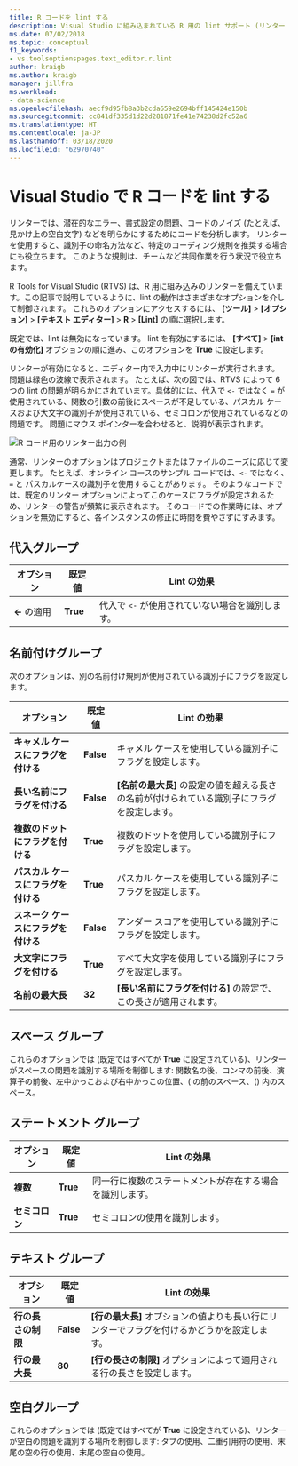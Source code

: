 ```yaml
---
title: R コードを lint する
description: Visual Studio に組み込まれている R 用の lint サポート (リンター オプションなど) を使う方法を説明します。
ms.date: 07/02/2018
ms.topic: conceptual
f1_keywords:
- vs.toolsoptionspages.text_editor.r.lint
author: kraigb
ms.author: kraigb
manager: jillfra
ms.workload:
- data-science
ms.openlocfilehash: aecf9d95fb8a3b2cda659e2694bff145424e150b
ms.sourcegitcommit: cc841df335d1d22d281871fe41e74238d2fc52a6
ms.translationtype: HT
ms.contentlocale: ja-JP
ms.lasthandoff: 03/18/2020
ms.locfileid: "62970740"
---
```

# <a name="lint-r-code-in-visual-studio"></a>Visual Studio で R コードを lint する

リンターでは、潜在的なエラー、書式設定の問題、コードのノイズ (たとえば、見かけ上の空白文字) などを明らかにするためにコードを分析します。 リンターを使用すると、識別子の命名方法など、特定のコーディング規則を推奨する場合にも役立ちます。 このような規則は、チームなど共同作業を行う状況で役立ちます。

R Tools for Visual Studio (RTVS) は、R 用に組み込みのリンターを備えています。この記事で説明しているように、lint の動作はさまざまなオプションを介して制御されます。 これらのオプションにアクセスするには、 **[ツール]**  >  **[オプション]**  >  **[テキスト エディター]**  > **R** >  **[Lint]** の順に選択します。

既定では、lint は無効になっています。 lint を有効にするには、 **[すべて]**  >  **[int の有効化]** オプションの順に進み、このオプションを **True** に設定します。

リンターが有効になると、エディター内で入力中にリンターが実行されます。 問題は緑色の波線で表示されます。 たとえば、次の図では、RTVS によって 6 つの lint の問題が明らかにされています。具体的には、代入で `<-` ではなく `=` が使用されている、関数の引数の前後にスペースが不足している、パスカル ケースおよび大文字の識別子が使用されている、セミコロンが使用されているなどの問題です。 問題にマウス ポインターを合わせると、説明が表示されます。

![R コード用のリンター出力の例](media/linting-01.png)

通常、リンターのオプションはプロジェクトまたはファイルのニーズに応じて変更します。 たとえば、オンライン コースのサンプル コードでは、`<-` ではなく、`=` と パスカルケースの識別子を使用することがあります。 そのようなコードでは、既定のリンター オプションによってこのケースにフラグが設定されるため、リンターの警告が頻繁に表示されます。 そのコードでの作業時には、オプションを無効にすると、各インスタンスの修正に時間を費やさずにすみます。

## <a name="assignment-group"></a>代入グループ

| オプション | 既定値 | Lint の効果 |
| --- | --- | --- |
| **\<-** の適用 | **True** | 代入で `<-` が使用されていない場合を識別します。 |

## <a name="naming-group"></a>名前付けグループ

次のオプションは、別の名前付け規則が使用されている識別子にフラグを設定します。

| オプション | 既定値 | Lint の効果 |
| --- | --- | --- |
| **キャメル ケースにフラグを付ける** | **False** | キャメル ケースを使用している識別子にフラグを設定します。 |
| **長い名前にフラグを付ける** | **False** | **[名前の最大長]** の設定の値を超える長さの名前が付けられている識別子にフラグを設定します。 |
| **複数のドットにフラグを付ける** | **True** | 複数のドットを使用している識別子にフラグを設定します。 |
| **パスカル ケースにフラグを付ける** | **True** | パスカル ケースを使用している識別子にフラグを設定します。 |
| **スネーク ケースにフラグを付ける** | **False** | アンダー スコアを使用している識別子にフラグを設定します。 |
| **大文字にフラグを付ける** | **True** | すべて大文字を使用している識別子にフラグを設定します。 |
| **名前の最大長** | **32** | **[長い名前にフラグを付ける]** の設定で、この長さが適用されます。 |

## <a name="spacing-group"></a>スペース グループ

これらのオプションでは (既定ではすべてが **True** に設定されている)、リンターがスペースの問題を識別する場所を制御します: 関数名の後、コンマの前後、演算子の前後、左中かっこおよび右中かっこの位置、( の前のスペース、() 内のスペース。

## <a name="statements-group"></a>ステートメント グループ

| オプション | 既定値 | Lint の効果 |
| --- | --- | --- |
| **複数** | **True** | 同一行に複数のステートメントが存在する場合を識別します。 |
| **セミコロン** | **True** | セミコロンの使用を識別します。 |

## <a name="text-group"></a>テキスト グループ

| オプション | 既定値 | Lint の効果 |
| --- | --- | --- |
| **行の長さの制限** | **False** | **[行の最大長]** オプションの値よりも長い行にリンターでフラグを付けるかどうかを設定します。 |
| **行の最大長** | **80** | **[行の長さの制限]** オプションによって適用される行の長さを設定します。 |

## <a name="whitespace-group"></a>空白グループ

これらのオプションでは (既定ではすべてが **True** に設定されている)、リンターが空白の問題を識別する場所を制御します: タブの使用、二重引用符の使用、末尾の空の行の使用、末尾の空白の使用。